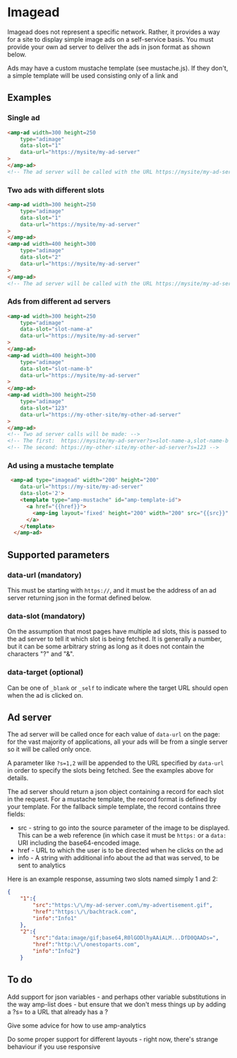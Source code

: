 <!---
Copyright 2015 The AMP HTML Authors. All Rights Reserved.

Licensed under the Apache License, Version 2.0 (the "License");
you may not use this file except in compliance with the License.
You may obtain a copy of the License at

      http://www.apache.org/licenses/LICENSE-2.0

Unless required by applicable law or agreed to in writing, software
distributed under the License is distributed on an "AS-IS" BASIS,
WITHOUT WARRANTIES OR CONDITIONS OF ANY KIND, either express or implied.
See the License for the specific language governing permissions and
limitations under the License.
-->

# Imagead

Imagead does not represent a specific network. Rather, it provides a way for 
a site to display simple image ads on a self-service basis. You must provide
your own ad server to deliver the ads in json format as shown below.

Ads may have a custom mustache template (see mustache.js). If they don't, a simple
template will be used consisting only of a link and 

## Examples

### Single ad

```html
<amp-ad width=300 height=250
    type="adimage"
    data-slot="1"
    data-url="https://mysite/my-ad-server"
>
</amp-ad>
<!-- The ad server will be called with the URL https://mysite/my-ad-server?s=1 -->
```

### Two ads with different slots

```html
<amp-ad width=300 height=250
    type="adimage"
    data-slot="1"
    data-url="https://mysite/my-ad-server"
>
</amp-ad>
<amp-ad width=400 height=300
    type="adimage"
    data-slot="2"
    data-url="https://mysite/my-ad-server"
>
</amp-ad>
<!-- The ad server will be called with the URL https://mysite/my-ad-server?s=1,2 -->
```

### Ads from different ad servers
```html
<amp-ad width=300 height=250
    type="adimage"
    data-slot="slot-name-a"
    data-url="https://mysite/my-ad-server"
>
</amp-ad>
<amp-ad width=400 height=300
    type="adimage"
    data-slot="slot-name-b"
    data-url="https://mysite/my-ad-server"
>
</amp-ad>
<amp-ad width=300 height=250
    type="adimage"
    data-slot="123"
    data-url="https://my-other-site/my-other-ad-server"
>
</amp-ad>
<!-- Two ad server calls will be made: -->
<!-- The first:  https://mysite/my-ad-server?s=slot-name-a,slot-name-b -->
<!-- The second: https://my-other-site/my-other-ad-server?s=123 -->
```

### Ad using a mustache template
```html
 <amp-ad type="imagead" width="200" height="200"
    data-url="https://my-site/my-ad-server"
    data-slot='2'>
    <template type="amp-mustache" id="amp-template-id">
      <a href="{{href}}">
        <amp-img layout='fixed' height="200" width="200" src="{{src}}" data-info="{{info}}"></amp-img>
      </a>
    </template>
  </amp-ad>
```


## Supported parameters

### data-url (mandatory)

This must be starting with `https://`, and it must be the address of an ad
server returning json in the format defined below.

### data-slot (mandatory)

On the assumption that most pages have multiple ad slots, this is passed to the
ad server to tell it which slot is being fetched. It is generally a number, but it 
can be some arbitrary string as long as it does not contain the characters "?" and "&".

### data-target (optional)

Can be one of `_blank` or `_self` to indicate where the target URL should open when
the ad is clicked on.

## Ad server

The ad server will be called once for each value of `data-url` on the page: for the vast 
majority of applications, all your ads will be from a single server so it will be
called only once.

A parameter like `?s=1,2` will be appended to the URL specified by `data-url` in order
to specify the slots being fetched. See the examples above for details.

The ad server should return a json object containing a record for each slot in the request.
For a mustache template, the record format is defined by your template. For the fallback
simple template, the record contains three fields:

* src - string to go into the source parameter of the image to be displayed. This can be a 
web reference (in which case it must be `https:` or a `data:` URI including the base64-encoded image.
* href - URL to which the user is to be directed when he clicks on the ad
* info - A string with additional info about the ad that was served, to be sent to analytics

Here is an example response, assuming two slots named simply 1 and 2:

```json
{
    "1":{
        "src":"https:\/\/my-ad-server.com\/my-advertisement.gif",
        "href":"https:\/\/bachtrack.com",
        "info":"Info1"
    },
    "2":{
        "src":"data:image/gif;base64,R0lGODlhyAAiALM...DfD0QAADs=",
        "href":"http:\/\/onestoparts.com",
        "info":"Info2"}
    }
```

## To do

Add support for json variables - and perhaps other variable substitutions in the way amp-list does - but ensure that 
we don't mess things up by adding a ?s= to a URL that already has a ?

Give some advice for how to use amp-analytics

Do some proper support for different layouts - right now, there's strange behaviour if you use responsive